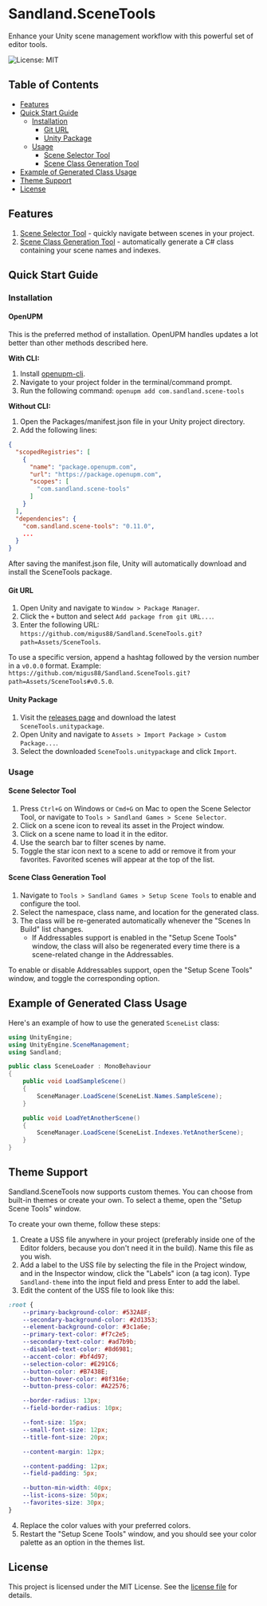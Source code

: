 # Sandland.SceneTools

Enhance your Unity scene management workflow with this powerful set of editor tools.

![License: MIT](https://img.shields.io/badge/License-MIT-green.svg)

## Table of Contents

- [Features](#features)
- [Quick Start Guide](#quick-start-guide)
    - [Installation](#installation)
        - [Git URL](#git-url)
        - [Unity Package](#unity-package)
    - [Usage](#usage)
        - [Scene Selector Tool](#scene-selector-tool)
        - [Scene Class Generation Tool](#scene-class-generation-tool)
- [Example of Generated Class Usage](#example-of-generated-class-usage)
- [Theme Support](#theme-support)
- [License](#license)

## Features

1. [Scene Selector Tool](#scene-selector-tool) - quickly navigate between scenes in your project.
2. [Scene Class Generation Tool](#scene-class-generation-tool) - automatically generate a C# class containing your scene names and indexes.

## Quick Start Guide

### Installation

#### OpenUPM
This is the preferred method of installation. OpenUPM handles updates a lot better than other methods described here.

**With CLI:**

1. Install [openupm-cli](https://openupm.com/docs/getting-started.html#installing-openupm-cli).
2. Navigate to your project folder in the terminal/command prompt.
3. Run the following command: `openupm add com.sandland.scene-tools`

**Without CLI:**
1. Open the Packages/manifest.json file in your Unity project directory.
2. Add the following lines:
```json
{
  "scopedRegistries": [
    {
      "name": "package.openupm.com",
      "url": "https://package.openupm.com",
      "scopes": [
        "com.sandland.scene-tools"
      ]
    }
  ],
  "dependencies": {
    "com.sandland.scene-tools": "0.11.0",
    ...
  }
}
```
After saving the manifest.json file, Unity will automatically download and install the SceneTools package.


#### Git URL

1. Open Unity and navigate to `Window > Package Manager`.
2. Click the `+` button and select `Add package from git URL...`.
3. Enter the following URL: `https://github.com/migus88/Sandland.SceneTools.git?path=Assets/SceneTools`.

To use a specific version, append a hashtag followed by the version number in a `v0.0.0` format. Example: `https://github.com/migus88/Sandland.SceneTools.git?path=Assets/SceneTools#v0.5.0`.

#### Unity Package

1. Visit the [releases page](https://github.com/migus88/Sandland.SceneTools/releases) and download the latest `SceneTools.unitypackage`.
2. Open Unity and navigate to `Assets > Import Package > Custom Package...`.
3. Select the downloaded `SceneTools.unitypackage` and click `Import`.

### Usage

#### Scene Selector Tool

1. Press `Ctrl+G` on Windows or `Cmd+G` on Mac to open the Scene Selector Tool, or navigate to `Tools > Sandland Games > Scene Selector`.
2. Click on a scene icon to reveal its asset in the Project window.
3. Click on a scene name to load it in the editor.
4. Use the search bar to filter scenes by name.
5. Toggle the star icon next to a scene to add or remove it from your favorites. Favorited scenes will appear at the top of the list.

#### Scene Class Generation Tool

1. Navigate to `Tools > Sandland Games > Setup Scene Tools` to enable and configure the tool.
2. Select the namespace, class name, and location for the generated class.
3. The class will be re-generated automatically whenever the "Scenes In Build" list changes.
    - If Addressables support is enabled in the "Setup Scene Tools" window, the class will also be regenerated every time there is a scene-related change in the Addressables.

To enable or disable Addressables support, open the "Setup Scene Tools" window, and toggle the corresponding option.

## Example of Generated Class Usage

Here's an example of how to use the generated `SceneList` class:

```csharp
using UnityEngine;
using UnityEngine.SceneManagement;
using Sandland;

public class SceneLoader : MonoBehaviour
{
    public void LoadSampleScene()
    {
        SceneManager.LoadScene(SceneList.Names.SampleScene);
    }

    public void LoadYetAnotherScene()
    {
        SceneManager.LoadScene(SceneList.Indexes.YetAnotherScene);
    }
}
```
## Theme Support

Sandland.SceneTools now supports custom themes. You can choose from built-in themes or create your own. To select a theme, open the "Setup Scene Tools" window.

To create your own theme, follow these steps:

1. Create a USS file anywhere in your project (preferably inside one of the Editor folders, because you don't need it in the build). Name this file as you wish.
2. Add a label to the USS file by selecting the file in the Project window, and in the Inspector window, click the "Labels" icon (a tag icon). Type `Sandland-theme` into the input field and press Enter to add the label.
3. Edit the content of the USS file to look like this:

```css
:root {
    --primary-background-color: #532A8F;
    --secondary-background-color: #2d1353;
    --element-background-color: #3c1a6e;
    --primary-text-color: #f7c2e5;
    --secondary-text-color: #ad7b9b;
    --disabled-text-color: #8d6981;
    --accent-color: #bf4d97;
    --selection-color: #E291C6;
    --button-color: #B7438E;
    --button-hover-color: #8f316e;
    --button-press-color: #A22576;

    --border-radius: 13px;
    --field-border-radius: 10px;

    --font-size: 15px;
    --small-font-size: 12px;
    --title-font-size: 20px;

    --content-margin: 12px;

    --content-padding: 12px;
    --field-padding: 5px;

    --button-min-width: 40px;
    --list-icons-size: 50px;
    --favorites-size: 30px;
}
```

4. Replace the color values with your preferred colors.
5. Restart the "Setup Scene Tools" window, and you should see your color palette as an option in the themes list.

## License
This project is licensed under the MIT License. See the [license file](https://github.com/migus88/Sandland.SceneTools/blob/main/LICENSE) for details.